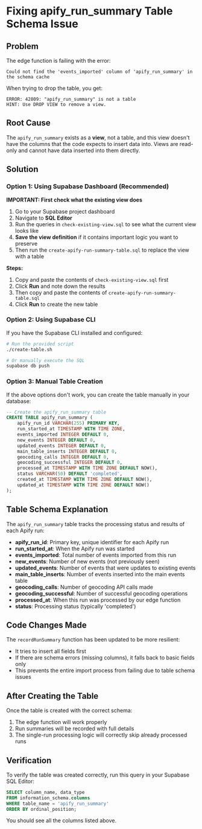 # Fixing apify_run_summary Table Schema Issue

## Problem
The edge function is failing with the error:
```
Could not find the 'events_imported' column of 'apify_run_summary' in the schema cache
```

When trying to drop the table, you get:
```
ERROR: 42809: "apify_run_summary" is not a table
HINT: Use DROP VIEW to remove a view.
```

## Root Cause
The `apify_run_summary` exists as a **view**, not a table, and this view doesn't have the columns that the code expects to insert data into. Views are read-only and cannot have data inserted into them directly.

## Solution

### Option 1: Using Supabase Dashboard (Recommended)

**IMPORTANT: First check what the existing view does**
1. Go to your Supabase project dashboard
2. Navigate to **SQL Editor**
3. Run the queries in `check-existing-view.sql` to see what the current view looks like
4. **Save the view definition** if it contains important logic you want to preserve
5. Then run the `create-apify-run-summary-table.sql` to replace the view with a table

**Steps:**
1. Copy and paste the contents of `check-existing-view.sql` first
2. Click **Run** and note down the results
3. Then copy and paste the contents of `create-apify-run-summary-table.sql`
4. Click **Run** to create the new table

### Option 2: Using Supabase CLI
If you have the Supabase CLI installed and configured:
```bash
# Run the provided script
./create-table.sh

# Or manually execute the SQL
supabase db push
```

### Option 3: Manual Table Creation
If the above options don't work, you can create the table manually in your database:

```sql
-- Create the apify_run_summary table
CREATE TABLE apify_run_summary (
    apify_run_id VARCHAR(255) PRIMARY KEY,
    run_started_at TIMESTAMP WITH TIME ZONE,
    events_imported INTEGER DEFAULT 0,
    new_events INTEGER DEFAULT 0,
    updated_events INTEGER DEFAULT 0,
    main_table_inserts INTEGER DEFAULT 0,
    geocoding_calls INTEGER DEFAULT 0,
    geocoding_successful INTEGER DEFAULT 0,
    processed_at TIMESTAMP WITH TIME ZONE DEFAULT NOW(),
    status VARCHAR(50) DEFAULT 'completed',
    created_at TIMESTAMP WITH TIME ZONE DEFAULT NOW(),
    updated_at TIMESTAMP WITH TIME ZONE DEFAULT NOW()
);
```

## Table Schema Explanation

The `apify_run_summary` table tracks the processing status and results of each Apify run:

- **apify_run_id**: Primary key, unique identifier for each Apify run
- **run_started_at**: When the Apify run was started
- **events_imported**: Total number of events imported from this run
- **new_events**: Number of new events (not previously seen)
- **updated_events**: Number of events that were updates to existing events
- **main_table_inserts**: Number of events inserted into the main events table
- **geocoding_calls**: Number of geocoding API calls made
- **geocoding_successful**: Number of successful geocoding operations
- **processed_at**: When this run was processed by our edge function
- **status**: Processing status (typically 'completed')

## Code Changes Made

The `recordRunSummary` function has been updated to be more resilient:
- It tries to insert all fields first
- If there are schema errors (missing columns), it falls back to basic fields only
- This prevents the entire import process from failing due to table schema issues

## After Creating the Table

Once the table is created with the correct schema:
1. The edge function will work properly
2. Run summaries will be recorded with full details
3. The single-run processing logic will correctly skip already processed runs

## Verification

To verify the table was created correctly, run this query in your Supabase SQL Editor:
```sql
SELECT column_name, data_type 
FROM information_schema.columns 
WHERE table_name = 'apify_run_summary'
ORDER BY ordinal_position;
```

You should see all the columns listed above.
